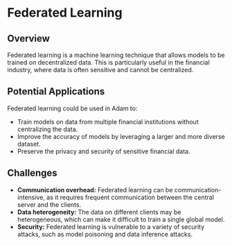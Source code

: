# Federated Learning

## Overview

Federated learning is a machine learning technique that allows models to be trained on decentralized data. This is particularly useful in the financial industry, where data is often sensitive and cannot be centralized.

## Potential Applications

Federated learning could be used in Adam to:

*   Train models on data from multiple financial institutions without centralizing the data.
*   Improve the accuracy of models by leveraging a larger and more diverse dataset.
*   Preserve the privacy and security of sensitive financial data.

## Challenges

*   **Communication overhead:** Federated learning can be communication-intensive, as it requires frequent communication between the central server and the clients.
*   **Data heterogeneity:** The data on different clients may be heterogeneous, which can make it difficult to train a single global model.
*   **Security:** Federated learning is vulnerable to a variety of security attacks, such as model poisoning and data inference attacks.
